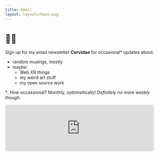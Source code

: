 ```yaml
---
title: Email
layout: layouts/base.pug
---
```


# 👋🏼

Sign up for my email newsletter **Corvidae** for occasional* updates about:

- random musings, mostly
- maybe:
    - Web XR things
    - my weird art stuff
    - my open source work

*: How occassional? Monthly, optimisitically! _Definitely no more weekly though._

<iframe src="https://cwervo.substack.com/embed" width="480" he ight="320" style="border:1px solid #EEE; background:white;" frameborder="0" scrolling="no"></iframe>
